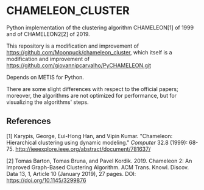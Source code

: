 # CHAMELEON_CLUSTER

Python implementation of the clustering algorithm CHAMELEON[1] of 1999 and of CHAMELEON2[2] of 2019.

This repository is a modification and improvement of https://github.com/Moonpuck/chameleon_cluster, which itself is a modification and improvement of https://github.com/giovannipcarvalho/PyCHAMELEON.git

Depends on METIS for Python.

There are some slight differences with respect to the official papers; moreover, the algorithms are not optimized for performance, but for visualizing the algorithms' steps.

## References

[1] Karypis, George, Eui-Hong Han, and Vipin Kumar. "Chameleon: Hierarchical clustering using dynamic modeling." *Computer* 32.8 (1999): 68-75.
http://ieeexplore.ieee.org/abstract/document/781637/

[2] Tomas Barton, Tomas Bruna, and Pavel Kordik. 2019. Chameleon 2: An Improved Graph-Based Clustering Algorithm. ACM Trans. Knowl. Discov. Data 13, 1, Article 10 (January 2019), 27 pages. DOI: https://doi.org/10.1145/3299876 
